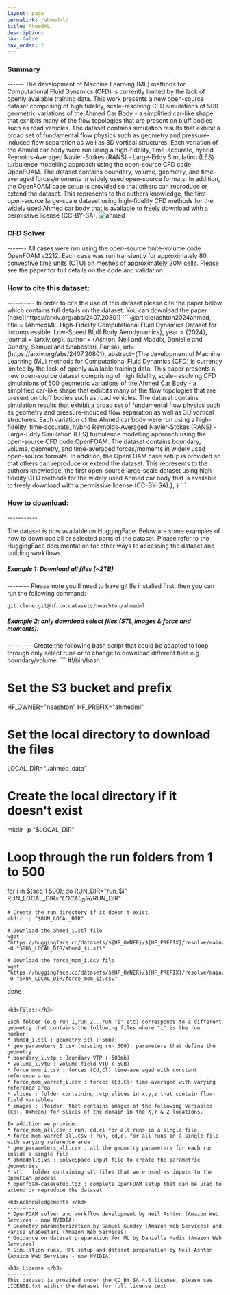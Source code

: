```yaml
---
layout: page
permalink: /ahmedml/
title: AhmedML
description: 
nav: false
nav_order: 2
---
```


<h3>Summary</h3>
------
The development of Machine Learning (ML) methods for Computational Fluid Dynamics (CFD) is currently limited by the lack of openly available training data. This work presents a new open-source dataset comprising of high fidelity, scale-resolving CFD simulations of 500 geometric variations of the Ahmed Car Body - a simplified car-like shape that exhibits many of the flow topologies that are present on bluff bodies such as road vehicles. The dataset contains simulation results that exhibit a broad set of fundamental flow physics such as geometry and pressure-induced flow separation as well as 3D vortical structures. Each variation of the Ahmed car body were run using a high-fidelity, time-accurate, hybrid Reynolds-Averaged Navier-Stokes (RANS) - Large-Eddy Simulation (LES) turbulence modelling approach using the open-source CFD code OpenFOAM. The dataset contains boundary, volume, geometry, and time-averaged forces/moments in widely used open-source formats. In addition, the OpenFOAM case setup is provided so that others can reproduce or extend the dataset. This represents to the authors knowledge, the first open-source large-scale dataset using high-fidelity CFD methods for the widely used Ahmed car body that is available to freely download with a permissive license (CC-BY-SA).

<img class="photo" alt="ahmed" src="{{ site.baseurl }}/assets/img/ahmed_body.png">
<h3>CFD Solver</h3>
-------
All cases were run using the open-source finite-volume code OpenFOAM v2212. Each case was run transiently for approximately 80 convective time units (CTU) on meshes of approximately 20M cells.  Please see the paper for full details on the code and validation:

<h3>How to cite this dataset:</h3>
----------
In order to cite the use of this dataset please cite the paper below which contains full details on the dataset. You can download the paper [here](https://arxiv.org/abs/2407.20801)
```
@article{ashton2024ahmed,
    title = {AhmedML: High-Fidelity Computational Fluid Dynamics Dataset for Incompressible, Low-Speed Bluff Body Aerodynamics},
    year = {2024},
    journal = {arxiv.org},
    author = {Ashton, Neil and Maddix, Danielle and Gundry, Samuel and Shabestari, Parisa},
    url={https://arxiv.org/abs/2407.20801},
    abstract={The development of Machine Learning (ML) methods for Computational Fluid Dynamics (CFD) is currently limited by the lack of openly available training data. This paper presents a new open-source dataset comprising of high fidelity, scale-resolving CFD simulations of 500 geometric variations of the Ahmed Car Body - a simplified car-like shape that exhibits many of the flow topologies that are present on bluff bodies such as road vehicles. The dataset contains simulation results that exhibit a broad set of fundamental flow physics such as geometry and pressure-induced flow separation as well as 3D vortical structures. Each variation of the Ahmed car body were run using a high-fidelity, time-accurate, hybrid Reynolds-Averaged Navier-Stokes (RANS) - Large-Eddy Simulation (LES) turbulence modelling approach using the open-source CFD code OpenFOAM. The dataset contains boundary, volume, geometry, and time-averaged forces/moments in widely used open-source formats. In addition, the OpenFOAM case setup is provided so that others can reproduce or extend the dataset. This represents to the authors knowledge, the first open-source large-scale dataset using high-fidelity CFD methods for the widely used Ahmed car body that is available to freely download with a permissive license (CC-BY-SA).},
}
```
<h3>How to download:</h3>
-----------

The dataset is now available on HuggingFace. Below are some examples of how to download all or selected parts of the dataset. Please refer to the HuggingFace documentation for other ways to accessing the dataset and building workflows.

<h5>Example 1: Download all files (~2TB)</h5>
--------
Please note you'll need to have git lfs installed first, then you can run the following command:

```
git clone git@hf.co:datasets/neashton/ahmedml
```

<h5>Example 2: only download select files (STL,images & force and moments):</h5>
---------
Create the following bash script that could be adapted to loop through only select runs or to change to download different files e.g boundary/volume.
```
#!/bin/bash

# Set the S3 bucket and prefix
HF_OWNER="neashton"
HF_PREFIX="ahmedml"

# Set the local directory to download the files
LOCAL_DIR="./ahmed_data"

# Create the local directory if it doesn't exist
mkdir -p "$LOCAL_DIR"

# Loop through the run folders from 1 to 500
for i in $(seq 1 500); do
    RUN_DIR="run_$i"
    RUN_LOCAL_DIR="$LOCAL_DIR/$RUN_DIR"

    # Create the run directory if it doesn't exist
    mkdir -p "$RUN_LOCAL_DIR"

    # Download the ahmed_i.stl file
    wget "https://huggingface.co/datasets/${HF_OWNER}/${HF_PREFIX}/resolve/main/$RUN_DIR/ahmed_$i.stl" -O "$RUN_LOCAL_DIR/ahmed_$i.stl" 

    # Download the force_mom_i.csv file
    wget "https://huggingface.co/datasets/${HF_OWNER}/${HF_PREFIX}/resolve/main/$RUN_DIR/force_mom_$i.csv" -O "$RUN_LOCAL_DIR/force_mom_$i.csv" 

done
```

<h3>Files:</h3>
-------
Each folder (e.g run_1,run_2...run_"i" etc) corresponds to a different geometry that contains the following files where "i" is the run number:
* ahmed_i.stl : geometry stl (~5mb):
* geo_parameters_1.csv (missing run 500): parameters that define the geometry
* boundary_i.vtp : Boundary VTP (~500mb)
* volume_i.vtu : Volume field VTU (~5GB)
* force_mom_i.csv : forces (Cd,Cl) time-averaged with constant reference area
* force_mom_varref_i.csv : forces (Cd,Cl) time-averaged with varying reference area
* slices : folder containing .vtp slices in x,y,z that contain flow-field variables
* images : (folder) that contains images of the following variables (CpT, UxMean) for slices of the domain in the X,Y & Z locations.

In addition we provide:
* force_mom_all.csv : run, cd,cl for all runs in a single file
* force_mom_varref_all.csv : run, cd,cl for all runs in a single file with varying reference area
* geo_parameters_all.csv : all the geometry parameters for each run inside a single file
* ahmedml.slvs : SolveSpace input file to create the parametric geometries
* stl : folder containing stl files that were used as inputs to the OpenFOAM process
* openfoam-casesetup.tgz : complete OpenFOAM setup that can be used to extend or reproduce the dataset

<h3>Acknowledgements </h3>
---------
* OpenFOAM solver and workflow development by Neil Ashton (Amazon Web Services - now NVIDIA)
* Geometry parameterization by Samuel Gundry (Amazon Web Services) and Parisa Shabestari (Amazon Web Services)
* Guidance on dataset preparation for ML by Danielle Madix (Amazon Web Services)
* Simulation runs, HPC setup and dataset preparation by Neil Ashton (Amazon Web Services - now NVIDIA)

<h3> License </h3>
--------
This dataset is provided under the CC BY SA 4.0 license, please see LICENSE.txt within the dataset for full license text
